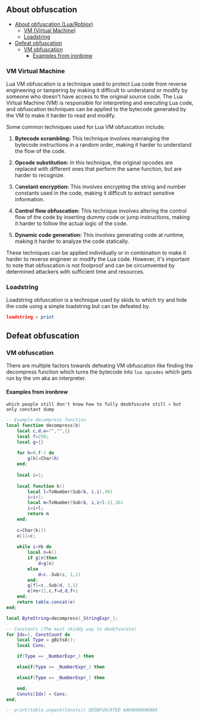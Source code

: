 ## About obfuscation

- [About obfuscation (Lua/Roblox)](#about-obfuscation)
  * [VM (Virtual Machine)](#vm-virtual-machine)
  * [Loadstring](#loadstring)
- [Defeat obfuscation](#defeat-obfuscation)
  * [VM obfuscation](#vm-obfuscation)
    + [Examples from ironbrew](#examples-from-ironbrew)


### VM Virtual Machine
Lua VM obfuscation is a technique used to protect Lua code from reverse engineering or tampering by making it difficult to understand or modify by someone who doesn't have access to the original source code. The Lua Virtual Machine (VM) is responsible for interpreting and executing Lua code, and obfuscation techniques can be applied to the bytecode generated by the VM to make it harder to read and modify.

Some common techniques used for Lua VM obfuscation include:

1.  **Bytecode scrambling:** This technique involves rearranging the bytecode instructions in a random order, making it harder to understand the flow of the code.
    
2.  **Opcode substitution:** In this technique, the original opcodes are replaced with different ones that perform the same function, but are harder to recognize.
    
3.  C**onstant encryption:** This involves encrypting the string and number constants used in the code, making it difficult to extract sensitive information.
    
4.  **Control flow obfuscation:** This technique involves altering the control flow of the code by inserting dummy code or jump instructions, making it harder to follow the actual logic of the code.
    
5.  **Dynamic code generation:** This involves generating code at runtime, making it harder to analyze the code statically.
    

These techniques can be applied individually or in combination to make it harder to reverse engineer or modify the Lua code. However, it's important to note that obfuscation is not foolproof and can be circumvented by determined attackers with sufficient time and resources.

### Loadstring
Loadstring obfuscation is a technique used by skids to which try and hide the code using a simple loadstring but can be defeated by.
```lua
loadstring = print
```


## Defeat obfuscation

### VM obfuscation
There are multiple factors towards defeating VM obfuscation like finding the decompress function which turns the bytecode into `lua opcodes` which gets run by the vm aka an interpreter.

#### Examples from ironbrew 
`which people still don't know how to fully deobfuscate still 💀 but only constant dump`

```lua
-- Example decompress function
local function decompress(b)
	local c,d,e="","",{}
	local f=256;
	local g={}
	
	for h=0,f-1 do
		g[h]=Char(h)
	end;
	
	local i=1;
	
	local function k()
		local l=ToNumber(Sub(b, i,i),36)
		i=i+1;
		local m=ToNumber(Sub(b, i,i+l-1),36)
		i=i+l;
		return m
	end;
	
	c=Char(k())
	e[1]=c;
	
	while i<#b do
		local n=k()
		if g[n]then
			d=g[n]
		else
			d=c..Sub(c, 1,1)
		end;
		g[f]=c..Sub(d, 1,1)
		e[#e+1],c,f=d,d,f+1
	end;
	return table.concat(e)
end;

local ByteString=decompress(_StringExpr_);
```

```lua
-- Constants (The most skiddy way to deobfuscate)
for Idx=1, ConstCount do
	local Type = gBits8();
	local Cons;

	if(Type == _NumberExpr_) then

	elseif(Type == _NumberExpr_) then

	elseif(Type == _NumberExpr_) then

	end;
	Consts[Idx] = Cons;
end;

-- print(table.unpack(Consts)) DEOBFUSCATED AAKAKKAKAKAKk
```
